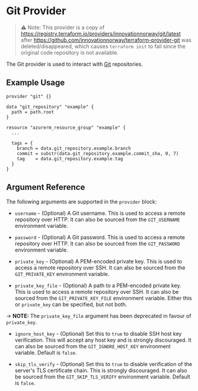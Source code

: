 # Git Provider

> ⚠️ Note: This provider is a copy of <https://registry.terraform.io/providers/innovationnorway/git/latest> after <https://github.com/innovationnorway/terraform-provider-git> was deleted/disappeared, which causes `terraform init` to fail since the original code repository is not available.

The Git provider is used to interact with [Git](https://git-scm.com/) repositories.

## Example Usage

```hcl
provider "git" {}

data "git_repository" "example" {
  path = path.root
}

resource "azurerm_resource_group" "example" {
  ...

  tags = {
    branch = data.git_repository.example.branch
    commit = substr(data.git_repository.example.commit_sha, 0, 7)
    tag    = data.git_repository.example.tag
  }
}
```

## Argument Reference

The following arguments are supported in the `provider` block:

* `username` - (Optional) A Git username. This is used to access a remote repository over HTTP. It can also be sourced from the `GIT_USERNAME` environment variable.

* `password` - (Optional) A Git password. This is used to access a remote repository over HTTP. It can also be sourced from the `GIT_PASSWORD` environment variable.

* `private_key` - (Optional) A PEM-encoded private key. This is used to access a remote repository over SSH. It can also be sourced from the `GIT_PRIVATE_KEY` environment variable.

* `private_key_file` - (Optional) A path to a PEM-encoded private key. This is used to access a remote repository over SSH. It can also be sourced from the `GIT_PRIVATE_KEY_FILE` environment variable. Either this or `private_key` can be specified, but not both.

-> **NOTE:** The `private_key_file` argument has been deprecated in favour of `private_key`.

* `ignore_host_key` - (Optional) Set this to `true` to disable SSH host key verification. This will accept any host key and is strongly discouraged. It can also be sourced from the `GIT_IGNORE_HOST_KEY` environment variable. Default is `false`.

* `skip_tls_verify` - (Optional) Set this to `true` to disable verification of the server's TLS certificate chain. This is strongly discouraged. It can also be sourced from the `GIT_SKIP_TLS_VERIFY` environment variable. Default is `false`.
